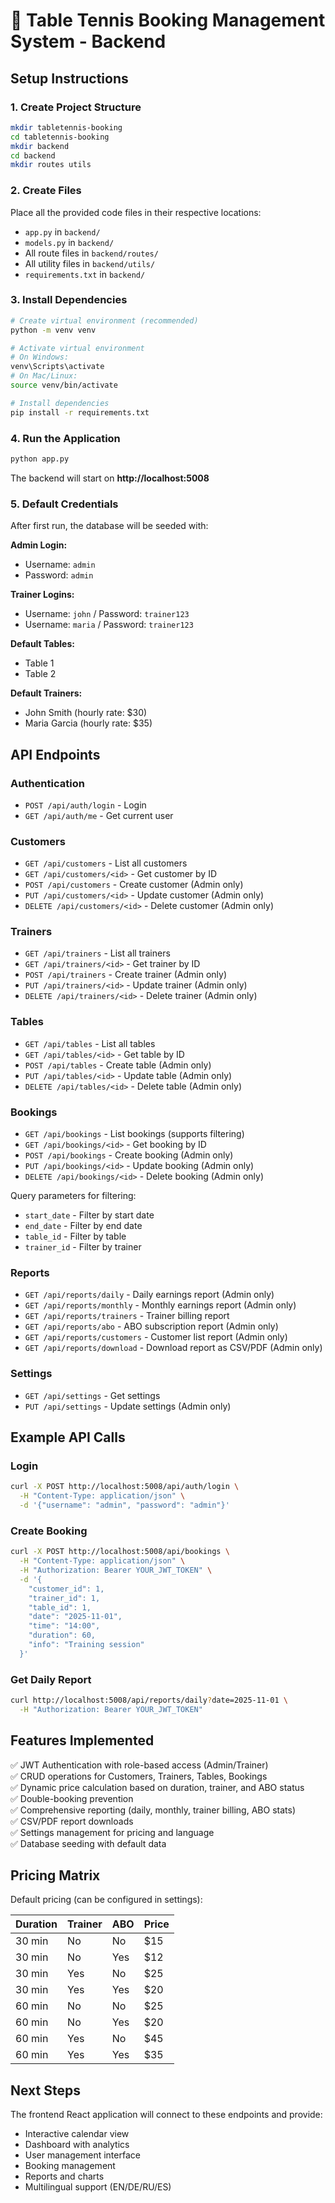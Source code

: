 # 🏓 Table Tennis Booking Management System - Backend

## Setup Instructions

### 1. Create Project Structure

```bash
mkdir tabletennis-booking
cd tabletennis-booking
mkdir backend
cd backend
mkdir routes utils
```

### 2. Create Files

Place all the provided code files in their respective locations:
- `app.py` in `backend/`
- `models.py` in `backend/`
- All route files in `backend/routes/`
- All utility files in `backend/utils/`
- `requirements.txt` in `backend/`

### 3. Install Dependencies

```bash
# Create virtual environment (recommended)
python -m venv venv

# Activate virtual environment
# On Windows:
venv\Scripts\activate
# On Mac/Linux:
source venv/bin/activate

# Install dependencies
pip install -r requirements.txt
```

### 4. Run the Application

```bash
python app.py
```

The backend will start on **http://localhost:5008**

### 5. Default Credentials

After first run, the database will be seeded with:

**Admin Login:**
- Username: `admin`
- Password: `admin`

**Trainer Logins:**
- Username: `john` / Password: `trainer123`
- Username: `maria` / Password: `trainer123`

**Default Tables:**
- Table 1
- Table 2

**Default Trainers:**
- John Smith (hourly rate: $30)
- Maria Garcia (hourly rate: $35)

## API Endpoints

### Authentication
- `POST /api/auth/login` - Login
- `GET /api/auth/me` - Get current user

### Customers
- `GET /api/customers` - List all customers
- `GET /api/customers/<id>` - Get customer by ID
- `POST /api/customers` - Create customer (Admin only)
- `PUT /api/customers/<id>` - Update customer (Admin only)
- `DELETE /api/customers/<id>` - Delete customer (Admin only)

### Trainers
- `GET /api/trainers` - List all trainers
- `GET /api/trainers/<id>` - Get trainer by ID
- `POST /api/trainers` - Create trainer (Admin only)
- `PUT /api/trainers/<id>` - Update trainer (Admin only)
- `DELETE /api/trainers/<id>` - Delete trainer (Admin only)

### Tables
- `GET /api/tables` - List all tables
- `GET /api/tables/<id>` - Get table by ID
- `POST /api/tables` - Create table (Admin only)
- `PUT /api/tables/<id>` - Update table (Admin only)
- `DELETE /api/tables/<id>` - Delete table (Admin only)

### Bookings
- `GET /api/bookings` - List bookings (supports filtering)
- `GET /api/bookings/<id>` - Get booking by ID
- `POST /api/bookings` - Create booking (Admin only)
- `PUT /api/bookings/<id>` - Update booking (Admin only)
- `DELETE /api/bookings/<id>` - Delete booking (Admin only)

Query parameters for filtering:
- `start_date` - Filter by start date
- `end_date` - Filter by end date
- `table_id` - Filter by table
- `trainer_id` - Filter by trainer

### Reports
- `GET /api/reports/daily` - Daily earnings report (Admin only)
- `GET /api/reports/monthly` - Monthly earnings report (Admin only)
- `GET /api/reports/trainers` - Trainer billing report
- `GET /api/reports/abo` - ABO subscription report (Admin only)
- `GET /api/reports/customers` - Customer list report (Admin only)
- `GET /api/reports/download` - Download report as CSV/PDF (Admin only)

### Settings
- `GET /api/settings` - Get settings
- `PUT /api/settings` - Update settings (Admin only)

## Example API Calls

### Login
```bash
curl -X POST http://localhost:5008/api/auth/login \
  -H "Content-Type: application/json" \
  -d '{"username": "admin", "password": "admin"}'
```

### Create Booking
```bash
curl -X POST http://localhost:5008/api/bookings \
  -H "Content-Type: application/json" \
  -H "Authorization: Bearer YOUR_JWT_TOKEN" \
  -d '{
    "customer_id": 1,
    "trainer_id": 1,
    "table_id": 1,
    "date": "2025-11-01",
    "time": "14:00",
    "duration": 60,
    "info": "Training session"
  }'
```

### Get Daily Report
```bash
curl http://localhost:5008/api/reports/daily?date=2025-11-01 \
  -H "Authorization: Bearer YOUR_JWT_TOKEN"
```

## Features Implemented

✅ JWT Authentication with role-based access (Admin/Trainer)  
✅ CRUD operations for Customers, Trainers, Tables, Bookings  
✅ Dynamic price calculation based on duration, trainer, and ABO status  
✅ Double-booking prevention  
✅ Comprehensive reporting (daily, monthly, trainer billing, ABO stats)  
✅ CSV/PDF report downloads  
✅ Settings management for pricing and language  
✅ Database seeding with default data  

## Pricing Matrix

Default pricing (can be configured in settings):

| Duration | Trainer | ABO | Price |
|----------|---------|-----|-------|
| 30 min   | No      | No  | $15   |
| 30 min   | No      | Yes | $12   |
| 30 min   | Yes     | No  | $25   |
| 30 min   | Yes     | Yes | $20   |
| 60 min   | No      | No  | $25   |
| 60 min   | No      | Yes | $20   |
| 60 min   | Yes     | No  | $45   |
| 60 min   | Yes     | Yes | $35   |

## Next Steps

The frontend React application will connect to these endpoints and provide:
- Interactive calendar view
- Dashboard with analytics
- User management interface
- Booking management
- Reports and charts
- Multilingual support (EN/DE/RU/ES)
